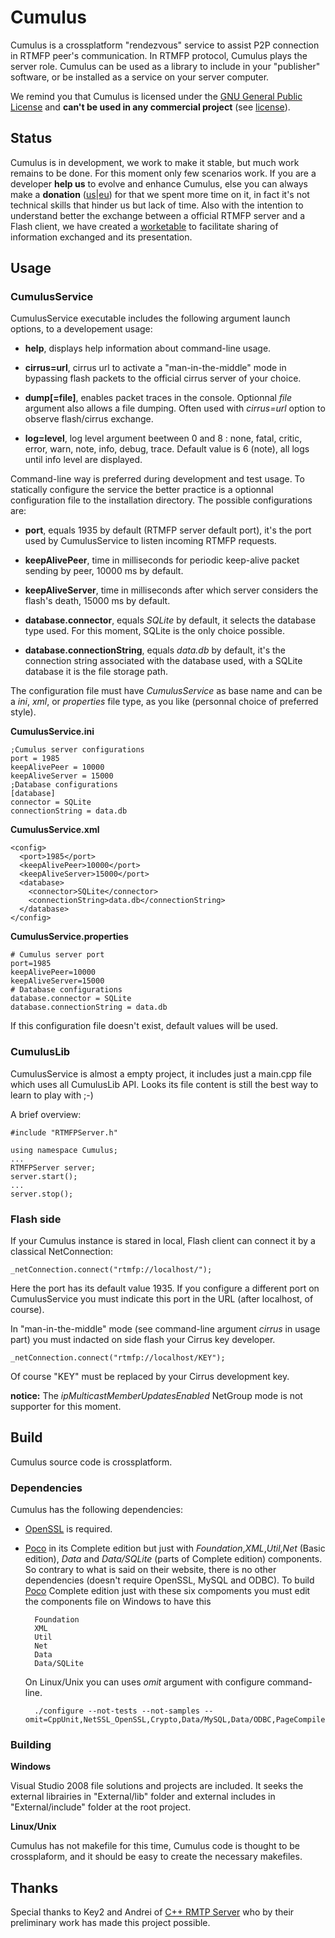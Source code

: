 
Cumulus
=======================================

Cumulus is a crossplatform "rendezvous" service to assist P2P connection in RTMFP peer's communication. In RTMFP protocol, Cumulus plays the server role.
Cumulus can be used as a library to include in your "publisher" software, or be installed as a service on your server computer.

We remind you that Cumulus is licensed under the [GNU General Public License] and **can't be used in any commercial project** (see [license]).

Status
------------------------------------
Cumulus is in development, we work to make it stable, but much work remains to be done. For this moment only few scenarios work.
If you are a developer **help us** to evolve and enhance Cumulus, else you can always make a **donation** ([us]|[eu]) for that we spent more time on it, in fact it's not technical skills that hinder us but lack of time.
Also with the intention to understand better the exchange between a official RTMFP server and a Flash client, we have created a [worketable] to facilitate sharing of information exchanged and its presentation.

Usage
------------------------------------

### CumulusService

CumulusService executable includes the following argument launch options, to a developement usage:

- **help**,
displays help information about command-line usage.

- **cirrus=url**,
cirrus url to activate a "man-in-the-middle" mode in bypassing flash packets to the official cirrus server of your choice.

- **dump[=file]**,
enables packet traces in the console. Optionnal *file* argument also allows a file dumping. Often used with *cirrus=url* option to observe flash/cirrus exchange.

- **log=level**,
log level argument beetween 0 and 8 : none, fatal, critic, error, warn, note, info, debug, trace. Default value is 6 (note), all logs until info level are displayed.

Command-line way is preferred during development and test usage. To statically configure the service the better practice is a optionnal configuration file to the installation directory.
The possible configurations are:

- **port**,
equals 1935 by default (RTMFP server default port), it's the port used by CumulusService to listen incoming RTMFP requests.

- **keepAlivePeer**,
time in milliseconds for periodic keep-alive packet sending by peer, 10000 ms by default.

- **keepAliveServer**,
time in milliseconds after which server considers the flash's death, 15000 ms by default.

- **database.connector**,
equals *SQLite* by default, it selects the database type used. For this moment, SQLite is the only choice possible.

- **database.connectionString**,
equals *data.db* by default, it's the connection string associated with the database used, with a SQLite database it is the file storage path.

The configuration file must have *CumulusService* as base name and can be a *ini*, *xml*, or *properties* file type, as you like (personnal choice of preferred style).

**CumulusService.ini**

    ;Cumulus server configurations
    port = 1985 
	keepAlivePeer = 10000
	keepAliveServer = 15000
    ;Database configurations
    [database]
    connector = SQLite
    connectionString = data.db

**CumulusService.xml**

    <config>
      <port>1985</port>
	  <keepAlivePeer>10000</port>
	  <keepAliveServer>15000</port>
      <database>
        <connector>SQLite</connector>
        <connectionString>data.db</connectionString>
      </database>
    </config>

**CumulusService.properties**

    # Cumulus server port
    port=1985
	keepAlivePeer=10000
	keepAliveServer=15000
    # Database configurations
    database.connector = SQLite
    database.connectionString = data.db

If this configuration file doesn't exist, default values will be used.

### CumulusLib

CumulusService is almost a empty project, it includes just a main.cpp file which uses all CumulusLib API.
Looks its file content is still the best way to learn to play with ;-)

A brief overview:

    #include "RTMFPServer.h"

    using namespace Cumulus;
    ...
    RTMFPServer server;
    server.start();
    ...
    server.stop();
	
### Flash side

If your Cumulus instance is stared in local, Flash client can connect it by a classical NetConnection:

    _netConnection.connect("rtmfp://localhost/");

Here the port has its default value 1935. If you configure a different port on CumulusService you must indicate this port in the URL (after localhost, of course).

In "man-in-the-middle" mode (see command-line argument *cirrus* in usage part) you must indacted on side flash your Cirrus key developer.
	
	_netConnection.connect("rtmfp://localhost/KEY");
	
Of course "KEY" must be replaced by your Cirrus development key.

__notice:__ The *ipMulticastMemberUpdatesEnabled* NetGroup mode is not supporter for this moment.

Build
------------------------------------

Cumulus source code is crossplatform.

### Dependencies

Cumulus has the following dependencies:

- [OpenSSL] is required.

- [Poco] in its Complete edition but just with *Foundation*,*XML*,*Util*,*Net* (Basic edition), *Data* and *Data/SQLite* (parts of Complete edition) components.
So contrary to what is said on their website, there is no other dependencies (doesn't require OpenSSL, MySQL and ODBC).
To build [Poco] Complete edition just with these six compoments you must edit the components file on Windows to have this

        Foundation
        XML
        Util
        Net
        Data
        Data/SQLite

    On Linux/Unix you can uses *omit* argument with configure command-line.

        ./configure --not-tests --not-samples --omit=CppUnit,NetSSL_OpenSSL,Crypto,Data/MySQL,Data/ODBC,PageCompiler,Zip

### Building
**Windows**

Visual Studio 2008 file solutions and projects are included.
It seeks the external librairies in "External/lib" folder and external includes in "External/include" folder at the root project.

**Linux/Unix**

Cumulus has not makefile for this time, Cumulus code is thought to be crossplaform, and it should be easy to create the necessary makefiles.

Thanks
------------------------------------
Special thanks to Key2 and Andrei of [C++ RMTP Server] who by their preliminary work has made this project possible.


[C++ RMTP Server]: [http://www.rtmpd.com] "www.rtmpd.com"
[GNU General Public License]: http://www.gnu.org/licenses/ "www.gnu.org/licenses"
[license]: https://github.com/OpenRTMFP/Cumulus/raw/master/LICENSE "LICENSE"
[OpenSSL]: http://www.openssl.org/ "www.openssl.org"
[Poco]: http://pocoproject.org/ "pocoproject.org" 
[worketable]: http://openrtmfp.github.com/Cumulus/ "Cumulus Worketable"
[us]: https://www.paypal.com/cgi-bin/webscr?cmd=_s-xclick&hosted_button_id=M24B32EH2GV3A "Donation US"
[eu]: https://www.paypal.com/cgi-bin/webscr?cmd=_s-xclick&hosted_button_id=QPWT9V67YWSGG "Donation EU"
        


















